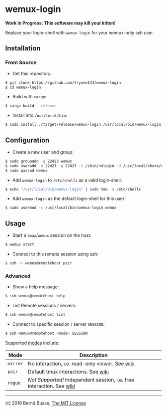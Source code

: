 wemux-login
===========

**Work In Progress: This software may kill your kitten!**

Replace your login-shell with `wemux-login` for your wemux-only ssh user.

## Installation

### From Source

- Get this repository:
```sh
$ git clone https://github.com/tryone144/wemux-login
$ cd wemux-login
```

- Build with `cargo`:
```sh
$ cargo build --release
```

- Install into `/usr/local/bin`:
```sh
$ sudo install ./target/release/wemux-login /usr/local/bin/wemux-login
```

## Configuration

- Create a new user and group:
```sh
$ sudo groupadd -g 22423 wemux
$ sudo useradd -u 22423 -g 22423 -s /sbin/nologin -d /usr/local/share/wemux -c 'WEMUX Remote User' -m -N -G wemux wemux
$ sudo passwd wemux
```

- Add `wemux-login` to `/etc/shells` as a valid login-shell:
```sh
$ echo "/usr/local/bin/wemux-login" | sudo tee -a /etc/shells
```

- Add `wemux-login` as the default login-shell for this user:
```sh
$ sudo usermod -s /usr/local/bin/wemux-login wemux
```

## Usage

- Start a `tmux`/`wemux` session on the host:
```sh
$ wemux start
```

- Connect to this remote session using ssh:
```sh
$ ssh -t wemux@remotehost pair
```

### Advanced

- Show a help message:
```sh
$ ssh wemux@remotehost help
```

- List Remote sessions / servers:
```sh
$ ssh wemux@remotehost list
```

- Connect to specific session / server `SESSION`:
```sh
$ ssh wemux@remotehost <mode> SESSION
```

Supported [modes](https://github.com/zolrath/wemux/wiki/Client-Commands) include:

| Mode | Description |
| --- | --- |
| `mirror` | No interaction, i.e. read-only viewer. See [wiki](https://github.com/zolrath/wemux/wiki/Client-Commands#wemux-mirror) |
| `pair` | Default tmux interactions. See [wiki](https://github.com/zolrath/wemux/wiki/Client-Commands#wemux-pair) |
| `rogue` | *Not Supported!* Independent session, i.e. free interaction. See [wiki](https://github.com/zolrath/wemux/wiki/Client-Commands#wemux-rogue) |

---

(c) 2018 Bernd Busse, [The MIT License](./LICENSE)

